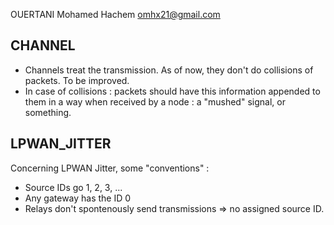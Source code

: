 OUERTANI Mohamed Hachem <omhx21@gmail.com>

## CHANNEL

- Channels treat the transmission. As of now, they don't do collisions of packets. To be improved.
- In case of collisions : packets should have this information appended to them in a way when received by a node : a "mushed" signal, or something.

## LPWAN_JITTER

Concerning LPWAN Jitter, some "conventions" :
- Source IDs go 1, 2, 3, ...
- Any gateway has the ID 0
- Relays don't spontenously send transmissions => no assigned source ID.

